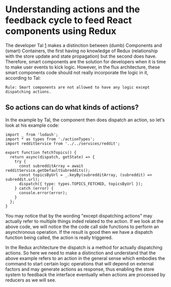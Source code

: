 # Understanding actions and the feedback cycle to feed React components using Redux

The developer Tal [1](https://hackernoon.com/redux-step-by-step-a-simple-and-robust-workflow-for-real-life-apps-1fdf7df46092) makes a distinction between (dumb) Components and (smart) Containers, the first having no knowledge of Redux (relationship with the store update and state propagation) but the second does have. Therefore, smart components are the solution for developers when it is time to make user events to kick logic. However, in the flux architecture, these smart components code should not really incorporate the logic in it, according to Tal:

    Rule: Smart components are not allowed to have any logic except dispatching actions.

## So actions can do what kinds of actions?

In the example by Tal, the component then does dispatch an action, so let's look at his example code:

```
import _ from 'lodash';
import * as types from './actionTypes';
import redditService from '../../services/reddit';

export function fetchTopics() {
  return async(dispatch, getState) => {
    try {
      const subredditArray = await redditService.getDefaultSubreddits();
      const topicsByUrl = _.keyBy(subredditArray, (subreddit) => subreddit.url);
      dispatch({ type: types.TOPICS_FETCHED, topicsByUrl });
    } catch (error) {
      console.error(error);
    }
  };
}
```

You may notice that by the wording "except dispatching actions" may actually refer to multiple things inded related to the action. If we look at the above code, we will notice the the code call side functions to perform an asynchronous operation. If the result is good then we have a dispatch function being called, the action is really triggered.  

In the Redux architecture the dispatch is a method for actually dispatching actions. So here we need to make a distinction and understand that the above example refers to an action in the general sense which embodies the command to start certain logic operations that will depend on external factors and may generate actions as response, thus enabling the store system to feedback the interface eventually when actions are processed by reducers as we will see.
